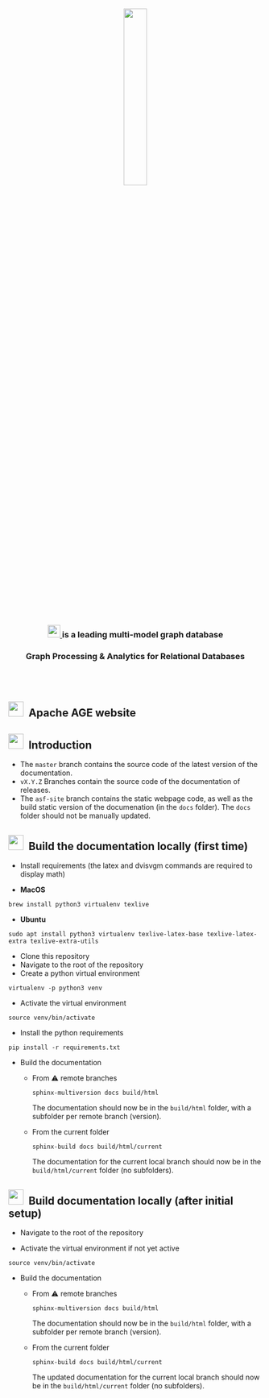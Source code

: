 <br>

<p align="center">
     <img src="https://age.apache.org/age-manual/master/_static/logo.png" width="30%" height="30%">
</p>
<br>

<h3 align="center">
    <a href="https://age.apache.org/age-manual/master/_static/logo.png" target="_blank">
        <img src="https://age.apache.org/age-manual/master/_static/logo.png" height="25" height="30% alt="Apache AGE style="margin: 0 0 -3px 0">
    </a>
    <a href="https://age.apache.org/age-manual/master/_static/logo.png" target="_blank">
    </a>
     is a leading multi-model graph database </h3>
     
</h3>

<h3 align="center">Graph Processing & Analytics for Relational Databases</h3>

<br>


</br>






<h2><img height="30" src="https://age.apache.org/age-manual/master/_static/logo.png">&nbsp;&nbsp;Apache AGE website</h2>

<h2><img height="30" src="https://github.com/apache/age/raw/master/img/tick.svg">&nbsp;&nbsp;Introduction</h2>

* The `master` branch contains the source code of the latest version of the documentation.
* `vX.Y.Z` Branches contain the source code of the documentation of releases.
* The `asf-site` branch contains the static webpage code, as well as the build static version of the documenation (in the `docs` folder). The `docs` folder should not be manually updated.


<h2><img height="30" src="https://github.com/apache/age/raw/master/img/installation.svg">&nbsp;&nbsp;Build the documentation locally (first time)</h2>


* Install requirements (the latex and dvisvgm commands are required to display math)

- **MacOS**
```shell
brew install python3 virtualenv texlive
```

- **Ubuntu**
```shell
sudo apt install python3 virtualenv texlive-latex-base texlive-latex-extra texlive-extra-utils
```

* Clone this repository
* Navigate to the root of the repository
* Create a python virtual environment

```shell
virtualenv -p python3 venv
```

* Activate the virtual environment

```shell
source venv/bin/activate
```

* Install the python requirements

```shell
pip install -r requirements.txt
```

* Build the documentation
  * From :warning: remote branches

    ```shell
    sphinx-multiversion docs build/html
    ```

    The documentation should now be in the `build/html` folder, with a subfolder per remote branch (version).

  * From the current folder

    ```shell
    sphinx-build docs build/html/current
    ```

    The documentation for the current local branch should now be in the `build/html/current` folder (no subfolders).

<h2><img height="30" src="https://github.com/apache/age/raw/master/img/installation.svg">&nbsp;&nbsp;Build documentation locally (after initial setup)</h2>

* Navigate to the root of the repository

* Activate the virtual environment if not yet active

```shell
source venv/bin/activate
```

* Build the documentation
  * From :warning: remote branches

    ```shell
    sphinx-multiversion docs build/html
    ```

    The documentation should now be in the `build/html` folder, with a subfolder per remote branch (version).

  * From the current folder

    ```shell
    sphinx-build docs build/html/current
    ```

    The updated documentation for the current local branch should now be in the `build/html/current` folder (no subfolders).
